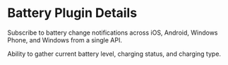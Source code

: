 # Battery Plugin Details

Subscribe to battery change notifications across iOS, Android, Windows Phone, and Windows from a single API. 
         
Ability to gather current battery level, charging status, and charging type.